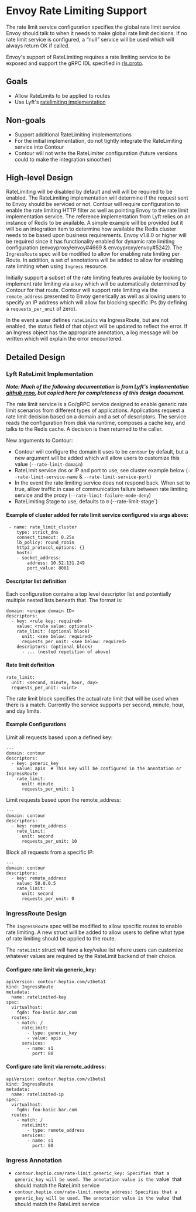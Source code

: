 # Envoy Rate Limiting Support

The rate limit service configuration specifies the global rate limit service Envoy should talk to when it needs to make global rate limit decisions.
If no rate limit service is configured, a “null” service will be used which will always return OK if called.

Envoy's support of RateLimiting requires a rate limiting service to be exposed and support the gRPC IDL specified in [rls.proto](https://www.envoyproxy.io/docs/envoy/v1.9.0/api-v2/service/ratelimit/v2/rls.proto#envoy-api-file-envoy-service-ratelimit-v2-rls-proto).

## Goals

- Allow RateLimits to be applied to routes
- Use Lyft's [ratelimiting implementation](https://github.com/lyft/ratelimit)

## Non-goals

- Support additional RateLimiting implementations
- For the initial implementation, do not tightly integrate the RateLimiting service into Contour
- Contour will not write the RateLimiter configuration (future versions could to make the integration smoother)

## High-level Design

RateLimiting will be disabled by default and will will be required to be enabled.
The RateLimiting implementation will determine if the request sent to Envoy should be serviced or not.
Contour will require configuration to enable the rate limiting HTTP filter as well as pointing Envoy to the rate limit implementation service.
The reference implementation from Lyft relies on an instance of Redis to be available. 
A simple example will be provided but it will be an integration item to determine how available the Redis cluster needs to be based upon business requirements.
Envoy v1.8.0 or higher will be required since it has functionality enabled for dynamic rate limiting configuration (envoyproxy/envoy#4669 & envoyproxy/envoy#5242).
The `IngressRoute` spec will be modified to allow for enabling rate limiting per Route.
In addition, a set of annotations will be added to allow for enabling rate limiting when using `Ingress` resource.

Initially support a subset of the rate limiting features available by looking to implement rate limiting via a `key` which will be automatically determined by Contour for that route.
Contour will support rate limiting via the `remote_address` presented to Envoy generically as well as allowing users to specify an IP address which will allow for blocking specific IPs (by defining a `requests_per_unit` of zero).

In the event a user defines `rateLimits` via IngressRoute, but are not enabled, the status field of that object will be updated to reflect the error.
If an Ingress object has the appropriate annotation, a log message will be written which will explain the error encountered.

## Detailed Design

### Lyft RateLimit Implementation

___Note: Much of the following documentation is from Lyft's implementation [github repo](https://github.com/lyft/ratelimit), but copied here for completeness of this design document.___

The rate limit service is a Go/gRPC service designed to enable generic rate limit scenarios from different types of applications. Applications request a rate limit decision based on a domain and a set of descriptors. The service reads the configuration from disk via runtime, composes a cache key, and talks to the Redis cache. A decision is then returned to the caller.

New arguments to Contour:

- Contour will configure the domain it uses to be `contour` by default, but a new argument will be added which will allow users to customize this value (`--rate-limit-domain`)
- RateLimit service dns or IP and port to use, see cluster example below (`--rate-limit-service-name` & `--rate-limit-service-port`)
- In the event the rate limiting service does not respond back. When set to true, allow traffic in case of communication failure between rate limiting service and the proxy (`--rate-limit-failure-mode-deny`)
- RateLimiting Stage to use, defaults to `0` (--rate-limit-stage`)


#### Example of cluster added for rate limit service configured via args above:
```
 - name: rate_limit_cluster
    type: strict_dns
    connect_timeout: 0.25s
    lb_policy: round_robin
    http2_protocol_options: {}
    hosts:
    - socket_address:
        address: 10.52.131.249
        port_value: 8081
```

#### Descriptor list definition

Each configuration contains a top level descriptor list and potentially multiple nested lists beneath that. The format is:

```
domain: <unique domain ID>
descriptors:
  - key: <rule key: required>
    value: <rule value: optional>
    rate_limit: (optional block)
      unit: <see below: required>
      requests_per_unit: <see below: required>
    descriptors: (optional block)
      - ... (nested repetition of above)
```

#### Rate limit definition
```
rate_limit:
  unit: <second, minute, hour, day>
  requests_per_unit: <uint>
```

The rate limit block specifies the actual rate limit that will be used when there is a match. Currently the service supports per second, minute, hour, and day limits.

#### Example Configurations

Limit all requests based upon a defined key:

```
---
domain: contour
descriptors:
  - key: generic_key
    value: apis  # This key will be configured in the annotation or IngressRoute
    rate_limit:
      unit: minute
      requests_per_unit: 1
```

Limit requests based upon the remote_address:
```
---
domain: contour
descriptors:
  - key: remote_address
    rate_limit:
      unit: second
      requests_per_unit: 10
```

Block all requests from a specific IP:
```
---
domain: contour
descriptors:
  - key: remote_address
    value: 50.0.0.5
    rate_limit:
      unit: second
      requests_per_unit: 0
```

### IngressRoute Design

The `IngressRoute` spec will be modified to allow specific routes to enable rate limiting.
A new struct will be added to allow users to define what type of rate limiting should be applied to the route.

The `rateLimit` struct will have a key/value list where users can customize whatever values are required by the RateLimit backend of their choice.

#### Configure rate limit via generic_key:
```
apiVersion: contour.heptio.com/v1beta1
kind: IngressRoute
metadata:
  name: ratelimited-key
spec:
  virtualhost:
    fqdn: foo-basic.bar.com
  routes:
    - match: /
      rateLimit:
        - type: generic_key
        - value: apis
      services:
        - name: s1
          port: 80
```

#### Configure rate limit via remote_address:
```
apiVersion: contour.heptio.com/v1beta1
kind: IngressRoute
metadata:
  name: ratelimited-ip
spec:
  virtualhost:
    fqdn: foo-basic.bar.com
  routes:
    - match: /
      rateLimit:
        - type: remote_address
      services:
        - name: s1
          port: 80
```

### Ingress Annotation

- `contour.heptio.com/rate-limit.generic_key: Specifies that a generic_key will be used. The annotation value is the `value` that should match the RateLimit service
- `contour.heptio.com/rate-limit.remote_address: Specifies that a generic_key will be used. The annotation value is the `value` that should match the RateLimit service
